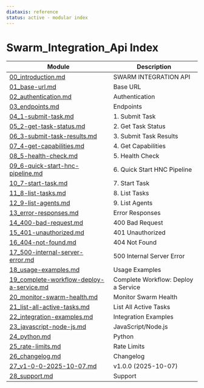 ```yaml
---
diataxis: reference
status: active - modular index
---
```


# Swarm_Integration_Api Index

| Module | Description |
|--------|-------------|
| [00_introduction.md](00_introduction.md) | SWARM INTEGRATION API |
| [01_base-url.md](01_base-url.md) | Base URL |
| [02_authentication.md](02_authentication.md) | Authentication |
| [03_endpoints.md](03_endpoints.md) | Endpoints |
| [04_1-submit-task.md](04_1-submit-task.md) | 1. Submit Task |
| [05_2-get-task-status.md](05_2-get-task-status.md) | 2. Get Task Status |
| [06_3-submit-task-results.md](06_3-submit-task-results.md) | 3. Submit Task Results |
| [07_4-get-capabilities.md](07_4-get-capabilities.md) | 4. Get Capabilities |
| [08_5-health-check.md](08_5-health-check.md) | 5. Health Check |
| [09_6-quick-start-hnc-pipeline.md](09_6-quick-start-hnc-pipeline.md) | 6. Quick Start HNC Pipeline |
| [10_7-start-task.md](10_7-start-task.md) | 7. Start Task |
| [11_8-list-tasks.md](11_8-list-tasks.md) | 8. List Tasks |
| [12_9-list-agents.md](12_9-list-agents.md) | 9. List Agents |
| [13_error-responses.md](13_error-responses.md) | Error Responses |
| [14_400-bad-request.md](14_400-bad-request.md) | 400 Bad Request |
| [15_401-unauthorized.md](15_401-unauthorized.md) | 401 Unauthorized |
| [16_404-not-found.md](16_404-not-found.md) | 404 Not Found |
| [17_500-internal-server-error.md](17_500-internal-server-error.md) | 500 Internal Server Error |
| [18_usage-examples.md](18_usage-examples.md) | Usage Examples |
| [19_complete-workflow-deploy-a-service.md](19_complete-workflow-deploy-a-service.md) | Complete Workflow: Deploy a Service |
| [20_monitor-swarm-health.md](20_monitor-swarm-health.md) | Monitor Swarm Health |
| [21_list-all-active-tasks.md](21_list-all-active-tasks.md) | List All Active Tasks |
| [22_integration-examples.md](22_integration-examples.md) | Integration Examples |
| [23_javascript-node-js.md](23_javascript-node-js.md) | JavaScript/Node.js |
| [24_python.md](24_python.md) | Python |
| [25_rate-limits.md](25_rate-limits.md) | Rate Limits |
| [26_changelog.md](26_changelog.md) | Changelog |
| [27_v1-0-0-2025-10-07.md](27_v1-0-0-2025-10-07.md) | v1.0.0 (2025-10-07) |
| [28_support.md](28_support.md) | Support |
